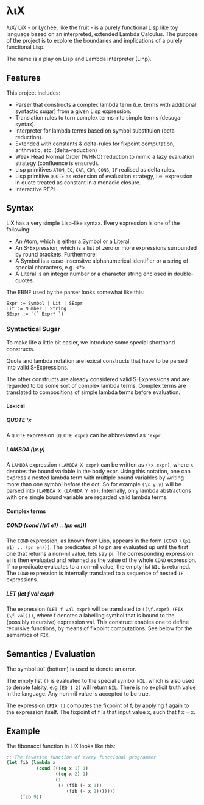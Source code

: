# &lambda;&iota;&Chi;

&lambda;&iota;&Chi;/ LiX - or Lychee, like the fruit - is a purely functional Lisp like toy language based on an interpreted, extended Lambda Calculus. The purpose of the project is to explore the boundaries and implications of a purely functional Lisp.

The name is a play on Lisp and Lambda interpreter (Linp).

## Features
This project includes: 
* Parser that constructs a complex lambda term (i.e. terms with additional syntactic sugar) from a given Lisp expression.
* Translation rules to turn complex terms into simple terms (desugar syntax).
* Interpreter for lambda terms based on symbol substituion (beta-reduction).
* Extended with constants & delta-rules for fixpoint computation, arithmetic, etc. (delta-reduction)
* Weak Head Normal Order (WHNO) reduction to mimic a lazy evaluation strategy (confluence is ensured).
* Lisp primitives `ATOM`, `EQ`, `CAR`, `CDR`, `CONS`, `IF` realised as delta rules. 
* Lisp primitive `QUOTE` as extension of evaluation strategy, i.e. expression in quote treated as constant in a monadic closure.
* Interactive REPL.


## Syntax
LiX has a very simple Lisp-like syntax. Every expression is one of the following:
- An Atom, which is either a Symbol or a Literal.
- An S-Expression, which is a list of zero or more expressions surrounded by round brackets.
Furthermore:
- A Symbol is a case-insensitve alphanumerical identifier or a string of special characters, e.g. <*>.
- A Literal is an integer number or a character string enclosed in double-quotes.

The EBNF used by the parser looks somewhat like this:
```
Expr := Symbol | Lit | SExpr
Lit := Number | String
SExpr := `(` Expr* `)`
```

### Syntactical Sugar
To make life a little bit easier, we introduce some special shorthand constructs.

Quote and lambda notation are lexical constructs that have to be parsed into valid S-Expressions. 

The other constructs are already considered valid S-Expressions and are regarded to be some sort of complex lambda terms.
Complex terms are translated to compositions of simple lambda terms before evaluation.

#### Lexical
##### QUOTE 'x
A `QUOTE` expression `(QUOTE expr)` can be abbreviated as `'expr`

##### LAMBDA (\x.y)
A `LAMBDA` expression `(LAMBDA X expr)` can be written as `(\x.expr)`, where x denotes the bound variable in the body expr.
Using this notation, one can express a nested lambda term with multiple bound variables by writing more than one symbol before the dot.
So for example `(\x y.y)` will be parsed into `(LAMBDA X (LAMBDA Y Y))`. 
Internally, only lambda abstractions with one single bound variable are regarded valid lambda terms.

#### Complex terms
##### COND (cond ((p1 e1) .. (pn en)))
The `COND` expression, as known from Lisp, appears in the form `(COND ((p1 e1) .. (pn en)))`. The predicates p1 to pn are evaluated up until the first one that returns a non-nil value, lets say pi. The corresponding expression ei is then evaluated and returned as the value of the whole `COND` expression. If no predicate evaluates to a non-nil value, the empty list `NIL` is returned. The `COND` expression is internally translated to a sequence of nested `IF` expressions.

##### LET (let f val expr)
The expression `(LET f val expr)` will be translated to `((\f.expr) (FIX (\f.val)))`, 
where f denotes a labelling symbol that is bound to the (possibly recursive) expression val. This construct enables one to define recursive functions, by means of fixpoint computations. See below for the semantics of `FIX`.


## Semantics / Evaluation
The symbol `BOT` (bottom) is used to denote an error.

The empty list `()` is evaluated to the special symbol `NIL`, which is also used to denote falsity, e.g `(EQ 1 2)` will return `NIL`. There is no explicit truth value in the language. Any non-nil value is accepted to be true.

The expression `(FIX f)` computes the fixpoint of f, by applying f again to the expression itself. The fixpoint of f is that input value x, such that f x = x. 


## Example
The fibonacci function in LiX looks like this:
```lisp
;; The favorite function of every functional programmer
(let fib (lambda x
           (cond (((eq x 1) 1)
                  ((eq x 2) 1)
                  (1
                   (+ (fib (- x 1))
                      (fib (- x 2)))))))
     (fib 9))
```
